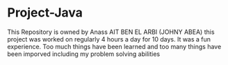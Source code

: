 # Project-Java
This Repository is owned by Anass AIT BEN EL ARBI  (JOHNY ABEA)
this project was worked on regularly 4 hours a day for 10 days. 
It was a fun experience. Too much things have been learned and too many things have been imporved including my problem solving abilities
